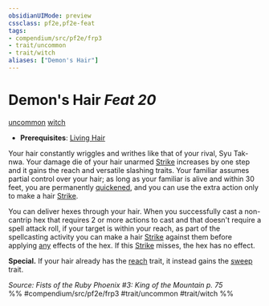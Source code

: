 ```yaml
---
obsidianUIMode: preview
cssclass: pf2e,pf2e-feat
tags:
- compendium/src/pf2e/frp3
- trait/uncommon
- trait/witch
aliases: ["Demon's Hair"]
---
```

# Demon's Hair  *Feat 20*  
[uncommon](../../Rules/traits/uncommon.md)  [witch](../../Rules/traits/witch-apg.md)  

- **Prerequisites**: [Living Hair](living-hair-apg.md)

Your hair constantly wriggles and writhes like that of your rival, Syu Tak-nwa. Your damage die of your hair unarmed [Strike](../../Rules/actions/strike.md) increases by one step and it gains the reach and versatile slashing traits. Your familiar assumes partial control over your hair; as long as your familiar is alive and within 30 feet, you are permanently [quickened](../../Rules/conditions.md#Quickened), and you can use the extra action only to make a hair [Strike](../../Rules/actions/strike.md).

You can deliver hexes through your hair. When you successfully cast a non-cantrip hex that requires 2 or more actions to cast and that doesn't require a spell attack roll, if your target is within your reach, as part of the spellcasting activity you can make a hair [Strike](../../Rules/actions/strike.md) against them before applying [any](../../Rules/traits/any-b1.md) effects of the hex. If this [Strike](../../Rules/actions/strike.md) misses, the hex has no effect.

**Special.** If your hair already has the [reach](../../Rules/traits/reach.md) trait, it instead gains the [sweep](../../Rules/traits/sweep.md) trait.

*Source: Fists of the Ruby Phoenix #3: King of the Mountain p. 75*  
%% #compendium/src/pf2e/frp3 #trait/uncommon #trait/witch %%